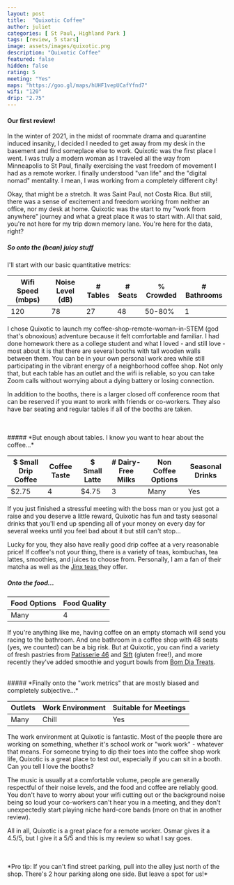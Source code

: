 ```yaml
---
layout: post
title:  "Quixotic Coffee"
author: juliet
categories: [ St Paul, Highland Park ]
tags: [review, 5 stars]
image: assets/images/quixotic.png
description: "Quixotic Coffee"
featured: false
hidden: false
rating: 5
meeting: "Yes"
maps: "https://goo.gl/maps/hUHF1vepUCafYfnd7"
wifi: "120"
drip: "2.75"
---
```


<h4>Our first review!</h4>

<p>In the winter of 2021, in the midst of roommate drama and quarantine induced insanity, I decided I needed to get away from my desk in the basement and find someplace else to work. Quixotic was the first place I went. I was truly a modern woman as I traveled all the way from Minneapolis to St Paul, finally exercising the vast freedom of movement I had as a remote worker. I finally understood "van life" and the "digital nomad" mentality. I mean, I was working from a completely different city!</p>
<p>Okay, that might be a stretch. It was Saint Paul, not Costa Rica. But still, there was a sense of excitement and freedom working from neither an office, nor my desk at home. Quixotic was the start to my "work from anywhere" journey and what a great place it was to start with. All that said, you're not here for my trip down memory lane. You're here for the data, right?</p>


##### *So onto the (bean) juicy stuff*


<p>I'll start with our basic quantitative metrics:</p>

<div class="table-responsive" style="font-size:85%">
  <table class="table">
    <thead>
    <tr>
      <th scope="col">Wifi Speed (mbps)</th>
      <th scope="col">Noise Level (dB)</th>
      <th scope="col"># Tables</th>
      <th scope="col"># Seats</th>
      <th scope="col">% Crowded</th>
      <th scope="col"># Bathrooms</th>
    </tr>
  </thead>
  <tbody>
    <tr>
      <td>120</td>
      <td>78</td>
      <td>27</td>
      <td>48</td>
      <td>50-80%</td>
      <td>1</td>
    </tr>
  </tbody>
  </table>
</div>

<p>I chose Quixotic to launch my coffee-shop-remote-woman-in-STEM (god that's obnoxious) adventure because it felt comfortable and familiar. I had done homework there as a college student and what I loved - and still love - most about it is that there are several booths with tall wooden walls between them. You can be in your own personal work area while still participating in the vibrant energy of a neighborhood coffee shop. Not only that, but each table has an outlet and the wifi is reliable, so you can take Zoom calls without worrying about a dying battery or losing connection. </p>

<p> In addition to the booths, there is a larger closed off conference room that can be reserved if you want to work with friends or co-workers. They also have bar seating and regular tables if all of the booths are taken.</p>
<br>
<br>
##### *But enough about tables. I know you want to hear about the coffee...*

<div class="table-responsive" style="font-size:80%">
  <table class="table">
    <thead>
    <tr>
      <th scope="col">$ Small Drip Coffee</th>
      <th scope="col">Coffee Taste</th>
      <th scope="col">$ Small Latte</th>
      <th scope="col"># Dairy-Free Milks</th>
      <th scope="col">Non Coffee Options</th>
      <th scope="col">Seasonal Drinks</th>
    </tr>
  </thead>
  <tbody>
    <tr>
      <td>$2.75</td>
      <td>4</td>
      <td>$4.75</td>
      <td>3</td>
      <td>Many</td>
      <td>Yes</td>
    </tr>
  </tbody>
  </table>
</div>

<p>If you just finished a stressful meeting with the boss man or you just got a raise and you deserve a little reward, Quixotic has fun and tasty seasonal drinks that you'll end up spending all of your money on every day for several weeks until you feel bad about it but still can't stop...</p>
<p>Lucky for you, they also have really good drip coffee at a very reasonable price! If coffee's not your thing, there is a variety of teas, kombuchas, tea lattes, smoothies, and juices to choose from. Personally, I am a fan of their matcha as well as the <a href="https://www.jinxtea.com/about"> Jinx teas </a>they offer. </p>

##### *Onto the food...*

<div class="table-responsive" style="font-size:80%">
  <table class="table">
    <thead>
    <tr>
      <th scope="col">Food Options</th>
      <th scope="col">Food Quality</th>
    </tr>
  </thead>
  <tbody>
    <tr>
      <td>Many</td>
      <td>4</td>
    </tr>
  </tbody>
  </table>
</div>

<p>If you're anything like me, having coffee on an empty stomach will send you racing to the bathroom. And one bathroom in a coffee shop with 48 seats (yes, we counted) can be a big risk. But at Quixotic, you can find a variety of fresh pastries from <a href="http://patisserie46.com/">Patisserie 46</a> and <a href="http://siftglutenfree.com/"> Sift</a> (gluten free!), and more recently they've added smoothie and yogurt bowls from  <a href="https://www.instagram.com/bomdiatreats/?hl=en">Bom Dia Treats</a>.</p>

<br>
##### *Finally onto the "work metrics" that are mostly biased and completely subjective...*

<div class="table-responsive" style="font-size:80%">
  <table class="table">
    <thead>
    <tr>
      <th scope="col">Outlets</th>
      <th scope="col">Work Environment</th>
      <th scope="col">Suitable for Meetings</th>
    </tr>
  </thead>
  <tbody>
    <tr>
      <td>Many</td>
      <td>Chill</td>
      <td>Yes</td>
    </tr>
  </tbody>
  </table>
</div>
<p>The work environment at Quixotic is fantastic. Most of the people there are working on something, whether it's school work or "work work" - whatever that means. For someone trying to dip their toes into the coffee shop work life, Quixotic is a great place to test out, especially if you can sit in a booth. Can you tell I love the booths?</p>
<p>The music is usually at a comfortable volume, people are generally respectful of their noise levels, and the food and coffee are reliably good. You don't have to worry about your wifi cutting out or the background noise being so loud your co-workers can't hear you in a meeting, and they don't unexpectedly start playing niche hard-core bands (more on that in another review).</p>
<p>All in all, Quixotic is a great place for a remote worker. Osmar gives it a 4.5/5, but I give it a 5/5 and this is my review so what I say goes.</p>
<br>
<br>
*Pro tip: If you can't find street parking, pull into the alley just north of the shop. There's 2 hour parking along one side. But leave a spot for us!*
